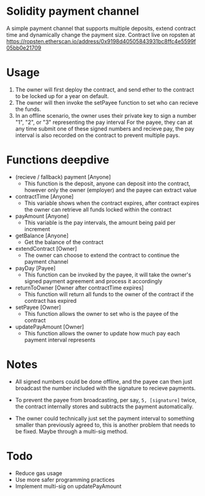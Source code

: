 # Solidity payment channel
A simple payment channel that supports multiple deposits, extend contract time and dynamically change the payment size.
Contract live on ropsten at https://ropsten.etherscan.io/address/0x9198d40505843931bc8ffc4e5599f05bb0e21709

# Usage
1. The owner will first deploy the contract, and send ether to the contract to be locked up for a year on default.
2. The owner will then invoke the setPayee function to set who can recieve the funds.
3. In an offline scenario, the owner uses their private key to sign a number "1", "2", or "3" representing the pay interval
For the payee, they can at any time submit one of these signed numbers and recieve pay, the pay interval is also recorded on the contract to prevent multiple pays.

# Functions deepdive
* (recieve / fallback) payment [Anyone]
  * This function is the deposit, anyone can deposit into the contract, however only the owner (employer) and the payee can extract value
* contractTime [Anyone]
  * This variable shows when the contract expires, after contract expires the owner can retrieve all funds locked within the contract
* payAmount [Anyone]
  * This variable is the pay intervals, the amount being paid per increment
* getBalance [Anyone]
  * Get the balance of the contract
* extendContract [Owner]
  * The owner can choose to extend the contract to continue the payment channel
* payDay [Payee]
  * This function can be invoked by the payee, it will take the owner's signed payment agreement and process it accordingly
* returnToOwner [Owner after contractTime expires]
  * This function will return all funds to the owner of the contract if the contract has expired
* setPayee [Owner]
  * This function allows the owner to set who is the payee of the contract
* updatePayAmount [Owner]
  * This function allows the owner to update how much pay each payment interval represents

# Notes
* All signed numbers could be done offline, and the payee can then just broadcast the number included with the signature to recieve payments.
 * To prevent the payee from broadcasting, per say, ```5, [signature]``` twice, the contract internally stores and subtracts the payment automatically.

* The owner could technically just set the payment interval to something smaller than previously agreed to, this is another problem that needs to be fixed. Maybe through a multi-sig method.

# Todo
* Reduce gas usage
* Use more safer programming practices
* Implement multi-sig on updatePayAmount
